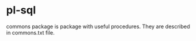 # pl-sql
commons package is package with useful procedures. They are described in commons.txt file.        
